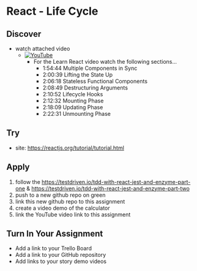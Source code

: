 # React - Life Cycle

## Discover
-  watch attached video
	- [![YouTube](https://i.ytimg.com/vi/Ke90Tje7VS0/default.jpg)](https://www.youtube.com/watch?v=Ke90Tje7VS0)
		- For the Learn React video watch the following sections...
			- 1:54:44 Multiple Components in Sync 
			- 2:00:39 Lifting the State Up
			- 2:06:18 Stateless Functional Components
			- 2:08:49 Destructuring Arguments
			- 2:10:52 Lifecycle Hooks
			- 2:12:32 Mounting Phase 
			- 2:18:09 Updating Phase 
			- 2:22:31 Unmounting Phase

## Try
- site: https://reactjs.org/tutorial/tutorial.html

## Apply
1. follow the https://testdriven.io/tdd-with-react-jest-and-enzyme-part-one & https://testdriven.io/tdd-with-react-jest-and-enzyme-part-two
2. push to a new github repo on green
3. link this new github repo to this assignment
4. create a video demo of the calculator
5. link the YouTube video link to this assignment

## Turn In Your Assignment
- Add a link to your Trello Board
- Add a link to your GitHub repository
- Add links to your story demo videos